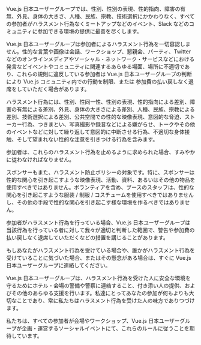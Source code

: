 Vue.js 日本ユーザーグループでは、性別、性別の表現、性的指向、障害の有無、外見、身体の大きさ、人種、民族、宗教、技術選択にかかわりなく、すべての参加者がハラスメント行為なくミートアップなどのイベント、Slack などのコミュニティに参加できる環境の提供に最善を尽くします。

Vue.js 日本ユーザーグループは参加者によるハラスメント行為を一切容認しません。性的な言葉や画像は会話、ワークショップ、懇親会、パーティ、Twitter などのオンラインメディアやソーシャル・ネットワーク・サービスなどにおける発言などイベントやコミュニティに関連するあらゆる場面、場所に不適切であり、これらの規則に違反している参加者は Vue.js 日本ユーザーグループの判断により Vue.js コミュニティ内での行動を制限、または 参加費の払い戻しなく退席をしていただく場合があります。

ハラスメント行為には、性別、性同一性、性別の表現、性的指向による差別、障害の有無による差別、外見、身体の大きさによる差別、人種、民族、宗教による差別、技術選択による差別、公共空間での性的な映像表現、意図的な脅迫、ストーカー行為、つきまとい、写真撮影や録音などによる嫌がらせ、トークやその他のイベントなどに対して繰り返して意図的に中断させる行為、不適切な身体接触、そして望まれない性的な注意を引きつける行為を含みます。

参加者は、これらのハラスメント行為を止めるように求められた場合、すみやかに従わなければなりません。

スポンサーもまた、ハラスメント防止ポリシーの対象です。特に、スポンサーは性的な関心を引き起こすような映像表現、活動、資料、あるいはその他の物品を使用すべきではありません。ボランティアを含め、ブースのスタッフは、性的な関心を引き起こすような服装 / 制服 / コスチュームを使用すべきではありませんし、その他の手段で性的な関心を引き起こす様な環境を作るべきではありません。

参加者がハラスメント行為を行っている場合、Vue.js 日本ユーザーグループは当該行為を行っている者に対して我々が適切と判断した範囲で、警告や参加費の払い戻しなく退席していただくなどの措置を講じることがあります。

もしあなたがハラスメント行為を受けている場合や、誰かがハラスメント行為を受けていることに気づいた場合、またはその懸念がある場合は、すぐに Vue.js 日本ユーザーグループに連絡してください。

Vue.js 日本ユーザーグループは、ハラスメント行為を受けた人に安全な環境を守るためにホテル・会場の警備や警察に連絡すること、付き添い人の提供、およびその他のあらゆる支援を行います。私達にとってあなたの参加が何もよりも大切なことであり、常に私たちはハラスメント行為を受けた人の味方でありつづけます。

私たちは、すべての参加者が会場やワークショップ、Vue.js 日本ユーザーグループが企画・運営するソーシャルイベントにて、これらのルールに従うことを期待しています。
